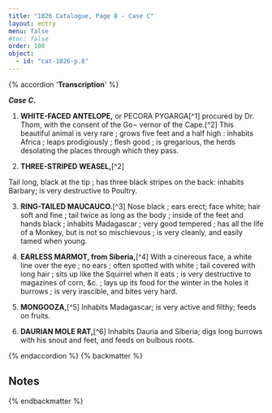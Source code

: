 ```yaml
---
title: "1826 Catalogue, Page 8 - Case C"
layout: entry
menu: false
#toc: false
order: 108
object:
  - id: "cat-1826-p.8"
---
```

{% accordion '**Transcription**' %}

***Case C.***

1. **WHITE-FACED ANTELOPE,** or PECORA PYGARGA[^1]
procured by Dr. Thom, with the consent of the Go¬
vernor of the Cape.[^2]
This beautiful animal is very rare ; grows five feet and a half
high : inhabits Africa ; leaps prodigiously ; flesh good ;
is gregarious, the herds desolating the places through
which they pass.

2. **THREE-STRIPED WEASEL,**[^2]

Tail long, black at the tip ; has three black stripes on the
back: inhabits Barbary; is very destructive to Poultry.

3. **RING-TAILED MAUCAUCO.**[^3]
Nose black ; ears erect; face white; hair soft and fine ;
tail twice as long as the body ; inside of the feet and
hands black ; inhabits Madagascar ; very good tempered ;
has all the life of a Monkey, but is not so mischievous ;
is very cleanly, and easily tamed when young.

4. **EARLESS MARMOT, from Siberia,**[^4]
With a cinereous face, a white line over the eye ; no ears ;
often spotted with white ; tail covered with long hair ;
sits up like the Squirrel when it eats ; is very destructive
to magazines of corn, &c. ; lays up its food for the winter
in the holes it burrows ; is very irascible, and bites very
hard.

5. **MONGOOZA,**[^5]
Inhabits Madagascar; is very active and filthy; feeds on
fruits.

5. **DAURIAN MOLE RAT,**[^6]
Inhabits Dauria and Siberia; digs long burrows with his
snout and feet, and feeds on bulbous roots.

{% endaccordion %}
{% backmatter %}

## Notes
[^26]: 
[^27]: 
[^28]: 
[^29]: 
[^30]: 
[^31]:
{% endbackmatter %}


